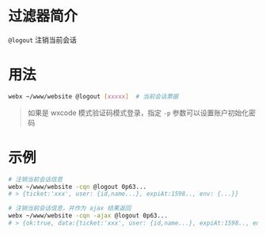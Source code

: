 # 过滤器简介

`@logout` 注销当前会话

# 用法

```bash
webx ~/www/website @logout [xxxxx]  # 当前会话票据
```

> 如果是 wxcode 模式验证码模式登录，指定 `-p` 参数可以设置账户初始化密码

# 示例

```bash
# 注销当前会话信息
webx ~/www/website -cqn @logout 0p63...
# > {ticket:'xxx', user: {id,name...}, expiAt:1598.., env: {...}}

# 注销当前会话信息，并作为 ajax 结果返回
webx ~/www/website -cqn -ajax @logout 0p63...
# > {ok:true, data:{ticket:'xxx', user: {id,name...}, expiAt:1598.., env: {...}}}
```
